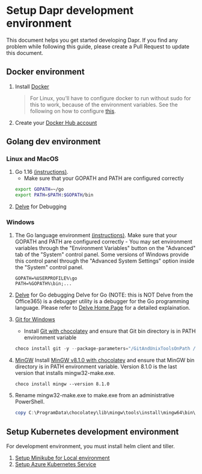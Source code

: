 # Setup Dapr development environment

This document helps you get started developing Dapr. If you find any problem while following this guide, please create a Pull Request to update this document.

## Docker environment

1. Install [Docker](https://docs.docker.com/install/)
    > For Linux, you'll have to configure docker to run without sudo for this to work, because of the environment variables.  See the following on how to configure [this](https://docs.docker.com/install/linux/linux-postinstall/).

2. Create your [Docker Hub account](https://hub.docker.com)


## Golang dev environment

### Linux and MacOS

1. Go 1.16 [(instructions)](https://golang.org/doc/install#tarball).
   * Make sure that your GOPATH and PATH are configured correctly
   ```bash
   export GOPATH=~/go
   export PATH=$PATH:$GOPATH/bin
   ```
2. [Delve](https://github.com/go-delve/delve/tree/master/Documentation/installation) for Debugging

### Windows

1. The Go language environment [(instructions)](https://golang.org/doc/install#windows).
   Make sure that your GOPATH and PATH are configured correctly - You may set environment variables through the "Environment Variables" button on the "Advanced" tab of the "System" control panel. Some versions of Windows provide this control panel through the "Advanced System Settings" option inside the "System" control panel.
   ```
   GOPATH=%USERPROFILE%\go
   PATH=%GOPATH%\bin;...
   ```
2. [Delve](https://github.com/go-delve/delve/tree/master/Documentation/installation) for Go debugging
    Delve for Go (NOTE: this is NOT Delve from the Office365) is a debugger utility is a debugger for the Go programming language.  Please refer to [Delve Home Page](https://github.com/go-delve/delve) for a detailed explaination.
3. [Git for Windows](https://gitforwindows.org)
   * Install [Git with chocolatey](https://chocolatey.org/packages/git) and ensure that Git bin directory is in PATH environment variable
    ```powershell
    choco install git -y --package-parameters="/GitAndUnixToolsOnPath /WindowsTerminal /NoShellIntegration"
    ```
4. [MinGW](http://www.mingw.org/)
  Install [MinGW v8.1.0 with chocolatey](https://chocolatey.org/packages/mingw/8.1.0) and ensure that MinGW bin directory is in PATH environment variable. Version 8.1.0 is the last version that installs mingw32-make.exe.

    ```powesrshell
    choco install mingw --version 8.1.0
    ```
5. Rename mingw32-make.exe to make.exe from an administrative PowerShell.

    ```powershell
    copy C:\ProgramData\chocolatey\lib\mingw\tools\install\mingw64\bin\mingw32-make.exe C:\ProgramData\chocolatey\lib\mingw\tools\install\mingw64\bin\make.exe
    ```

## Setup Kubernetes development environment

For development environment, you must install helm client and tiller.

1. [Setup Minikube for Local environment](https://docs.dapr.io/operations/hosting/kubernetes/cluster/setup-minikube/)
2. [Setup Azure Kubernetes Service](hhttps://docs.dapr.io/operations/hosting/kubernetes/cluster/setup-aks/)
